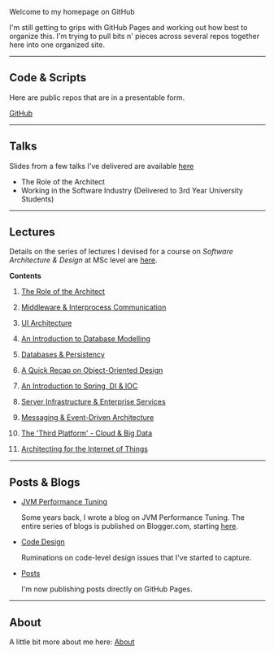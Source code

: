 
Welcome to my homepage on GitHub

I'm still getting to grips with GitHub Pages and working out how best to organize this. I'm trying to pull bits n' pieces across several repos together here into one organized site.

*** 

## Code & Scripts
Here are public repos that are in a presentable form.

[GitHub](https://github.com/donnachaforde)

***

## Talks
Slides from a few talks I've delivered are available [here](talks/README.md)

* The Role of the Architect
* Working in the Software Industry (Delivered to 3rd Year University Students)

***
## Lectures

Details on the series of lectures I devised for a course on _Software Architecture & Design_ at MSc level are [here](lectures/README.md).

**Contents**


1. [The Role of the Architect](lectures/published/01%20-%20The%20Role%20of%20the%20Architect.pdf)

2. [Middleware & Interprocess Communication](lectures/published/02%20-%20Middleware%20%26%20Interprocess%20Communication.pdf)

3. [UI Architecture](lectures/published/03%20-%20UI%20Architecture.pdf)

4. [An Introduction to Database Modelling](lectures/published/04%20-%20An%20Introduction%20to%20Database%20Modelling.pdf)

5. [Databases & Persistency](lectures/published/05%20-%20Databases%20%26%20Persistency.pdf)

6. [A Quick Recap on Object-Oriented Design](lectures/published/06%20-%20A%20Quick%20Recap%20on%20Object-Oriented%20Design.pdf)

7. [An Introduction to Spring, DI & IOC](lectures/published/07%20-%20An%20Introduction%20to%20Spring%2C%20DI%20%26%20IOC.pdf) 
	
8. [Server Infrastructure & Enterprise Services](lectures/published/08%20-%20Server%20Infrastructure%20%26%20Enterprise%20Services.pdf)

9. [Messaging & Event-Driven Architecture](lectures/published/09%20-%20Messaging%20%26%20Event-Driven%20Architecture.pdf)

10. [The 'Third Platform' - Cloud & Big Data](lectures/published/10%20-%20The%20Third%20Platform%20-%20Cloud%20%26%20Big%20Data.pdf)

11. [Architecting for the Internet of Things](lectures/published/11%20-%20Architecting%20for%20the%20Internet%20of%20Things%20(IoT).pdf)



***
## Posts & Blogs



* [JVM Performance Tuning](blogs/jvm-performance-tuning/README.md) 

	Some years back, I wrote a blog on JVM Performance Tuning. The entire series of blogs is published on Blogger.com, starting [here](https://donnachaforde.blogspot.com/2015/09/jvm-performance-tuning-part-i-jvm.html).




*  [Code Design](blogs/code-design/README.md)
	
	Ruminations on code-level design issues that I've started to capture.



* [Posts](posts/README.md)

	I'm now publishing posts directly on GitHub Pages. 


***
## About
A little bit more about me here: [About](About.md)
